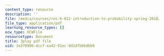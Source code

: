 ```yaml
---
content_type: resource
description: ''
file: /media/courses/res-6-012-introduction-to-probability-spring-2018/3a378906dccfea4291ec8d2dfb6bdbb9_X-AzW70e2M0.pdf
file_type: application/pdf
learning_resource_types: []
ocw_type: OCWFile
resourcetype: Document
title: 3play pdf file
uid: 3a378906-dccf-ea42-91ec-8d2dfb6bdbb9
---
```

